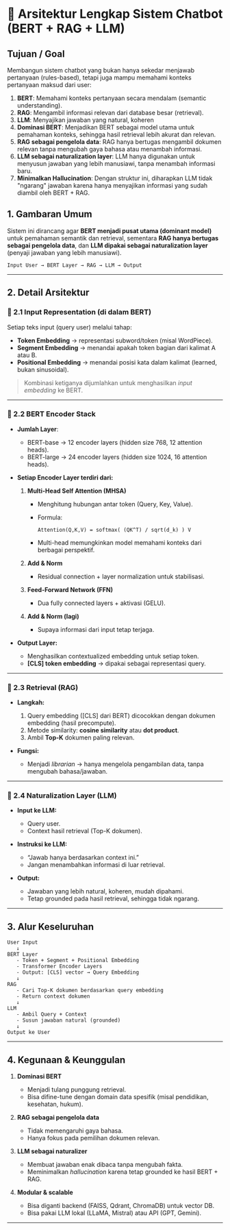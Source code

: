 # 🧠 Arsitektur Lengkap Sistem Chatbot (BERT + RAG + LLM)
## Tujuan / Goal
Membangun sistem chatbot yang bukan hanya sekedar menjawab pertanyaan (rules-based), tetapi juga mampu memahami konteks pertanyaan maksud dari user:
1. **BERT**: Memahami konteks pertanyaan secara mendalam (semantic understanding).
2. **RAG**: Mengambil informasi relevan dari database besar (retrieval).
3. **LLM**: Menyajikan jawaban yang natural, koheren
4. **Dominasi BERT**: Menjadikan BERT sebagai model utama untuk pemahaman konteks, sehingga hasil retrieval lebih akurat dan relevan.
5. **RAG sebagai pengelola data**: RAG hanya bertugas mengambil dokumen relevan tanpa mengubah gaya bahasa atau menambah informasi.
6. **LLM sebagai naturalization layer**: LLM hanya digunakan untuk menyusun jawaban yang lebih manusiawi, tanpa menambah informasi baru.
7. **Minimalkan Hallucination**: Dengan struktur ini, diharapkan LLM tidak "ngarang" jawaban karena hanya menyajikan informasi yang sudah diambil oleh BERT + RAG.


## 1. Gambaran Umum

Sistem ini dirancang agar **BERT menjadi pusat utama (dominant model)** untuk pemahaman semantik dan retrieval, sementara **RAG hanya bertugas sebagai pengelola data**, dan **LLM dipakai sebagai naturalization layer** (penyaji jawaban yang lebih manusiawi).

```
Input User → BERT Layer → RAG → LLM → Output
```

---

## 2. Detail Arsitektur

### 🔹 2.1 Input Representation (di dalam BERT)

Setiap teks input (query user) melalui tahap:

* **Token Embedding** → representasi subword/token (misal WordPiece).
* **Segment Embedding** → menandai apakah token bagian dari kalimat A atau B.
* **Positional Embedding** → menandai posisi kata dalam kalimat (learned, bukan sinusoidal).

> Kombinasi ketiganya dijumlahkan untuk menghasilkan *input embedding* ke BERT.

---

### 🔹 2.2 BERT Encoder Stack

* **Jumlah Layer**:

  * BERT-base → 12 encoder layers (hidden size 768, 12 attention heads).
  * BERT-large → 24 encoder layers (hidden size 1024, 16 attention heads).

* **Setiap Encoder Layer terdiri dari:**

  1. **Multi-Head Self Attention (MHSA)**

     * Menghitung hubungan antar token (Query, Key, Value).
     * Formula:

       ```
       Attention(Q,K,V) = softmax( (QK^T) / sqrt(d_k) ) V
       ```
     * Multi-head memungkinkan model memahami konteks dari berbagai perspektif.

  2. **Add & Norm**

     * Residual connection + layer normalization untuk stabilisasi.

  3. **Feed-Forward Network (FFN)**

     * Dua fully connected layers + aktivasi (GELU).

  4. **Add & Norm (lagi)**

     * Supaya informasi dari input tetap terjaga.

* **Output Layer:**

  * Menghasilkan contextualized embedding untuk setiap token.
  * **\[CLS] token embedding** → dipakai sebagai representasi query.

---

### 🔹 2.3 Retrieval (RAG)

* **Langkah:**

  1. Query embedding (\[CLS] dari BERT) dicocokkan dengan dokumen embedding (hasil precompute).
  2. Metode similarity: **cosine similarity** atau **dot product**.
  3. Ambil **Top-K** dokumen paling relevan.

* **Fungsi:**

  * Menjadi *librarian* → hanya mengelola pengambilan data, tanpa mengubah bahasa/jawaban.

---

### 🔹 2.4 Naturalization Layer (LLM)

* **Input ke LLM:**

  * Query user.
  * Context hasil retrieval (Top-K dokumen).

* **Instruksi ke LLM:**

  * “Jawab hanya berdasarkan context ini.”
  * Jangan menambahkan informasi di luar retrieval.

* **Output:**

  * Jawaban yang lebih natural, koheren, mudah dipahami.
  * Tetap grounded pada hasil retrieval, sehingga tidak ngarang.

---

## 3. Alur Keseluruhan

```
User Input
   ↓
BERT Layer
   - Token + Segment + Positional Embedding
   - Transformer Encoder Layers
   - Output: [CLS] vector → Query Embedding
   ↓
RAG
   - Cari Top-K dokumen berdasarkan query embedding
   - Return context dokumen
   ↓
LLM
   - Ambil Query + Context
   - Susun jawaban natural (grounded)
   ↓
Output ke User
```

---

## 4. Kegunaan & Keunggulan

1. **Dominasi BERT**

   * Menjadi tulang punggung retrieval.
   * Bisa difine-tune dengan domain data spesifik (misal pendidikan, kesehatan, hukum).

2. **RAG sebagai pengelola data**

   * Tidak memengaruhi gaya bahasa.
   * Hanya fokus pada pemilihan dokumen relevan.

3. **LLM sebagai naturalizer**

   * Membuat jawaban enak dibaca tanpa mengubah fakta.
   * Meminimalkan *hallucination* karena tetap grounded ke hasil BERT + RAG.

4. **Modular & scalable**

   * Bisa diganti backend (FAISS, Qdrant, ChromaDB) untuk vector DB.
   * Bisa pakai LLM lokal (LLaMA, Mistral) atau API (GPT, Gemini).

---